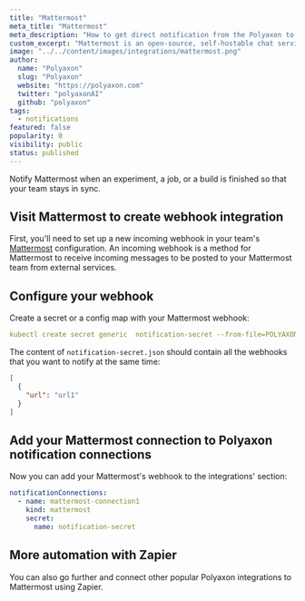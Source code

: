 ```yaml
---
title: "Mattermost"
meta_title: "Mattermost"
meta_description: "How to get direct notification from the Polyaxon to your Mattermost channels. Notify Mattermost when an experiment, job, build is finished so that your team stays in sync."
custom_excerpt: "Mattermost is an open-source, self-hostable chat service. It is designed as an internal chat for organizations and companies, and mostly markets itself as an alternative to Slack."
image: "../../content/images/integrations/mattermost.png"
author:
  name: "Polyaxon"
  slug: "Polyaxon"
  website: "https://polyaxon.com"
  twitter: "polyaxonAI"
  github: "polyaxon"
tags:
  - notifications
featured: false
popularity: 0
visibility: public
status: published
---
```


Notify Mattermost when an experiment, a job, or a build is finished so that your team stays in sync.

## Visit Mattermost to create webhook integration

First, you'll need to set up a new incoming webhook in your team's [Mattermost](https://docs.mattermost.com/developer/webhooks-incoming.html) configuration.
An incoming webhook is a method for Mattermost to receive incoming messages to be posted to your Mattermost team from external services.

## Configure your webhook

Create a secret or a config map with your Mattermost webhook:

```yaml
kubectl create secret generic  notification-secret --from-file=POLYAXON_INTEGRATIONS_WEBHOOKS_MATTERMOST=notification-secret.json -n polyaxon
```

The content of `notification-secret.json` should contain all the webhooks that you want to notify at the same time:

```json
[
  {
    "url": "url1"
  }
]
```

## Add your Mattermost connection to Polyaxon notification connections

Now you can add your Mattermost's webhook to the integrations' section:

```yaml
notificationConnections:
  - name: mattermost-connection1
    kind: mattermost
    secret:
      name: notification-secret
```

## More automation with Zapier

You can also go further and connect other popular Polyaxon integrations to Mattermost using Zapier.
